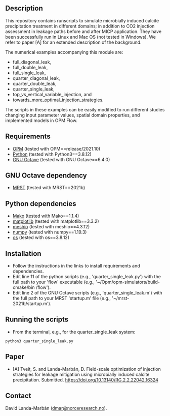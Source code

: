 ## Description
This repository contains runscripts to simulate microbially induced calcite
precipitation treatment in different domains; in addition to CO2 injection
assessment in leakage paths before and after MICP application. They have been
successfully run in Linux and Mac OS (not tested in Windows). We refer to
paper [A] for an extended description of the background.

The numerical examples accompanying this module are:
* full_diagonal_leak,
* full_double_leak,
* full_single_leak,
* quarter_diagonal_leak,
* quarter_double_leak,
* quarter_single_leak,
* top_vs_vertical_variable_injection, and
* towards_more_optimal_injection_strategies.

The scripts in these examples can be easily modified to run different studies
changing input parameter values, spatial domain properties, and implemented
models in OPM Flow.

## Requirements
* [OPM](https://opm-project.org) (tested with OPM==release/2021.10)
* [Python](https://www.python.org/downloads/) (tested with Python3==3.8.12)
* [GNU Octave](https://www.gnu.org/software/octave/download) (tested with GNU Octave==6.4.0)

## GNU Octave dependency
* [MRST](https://www.sintef.no/projectweb/mrst/download/) (tested with MRST==2021b)

## Python dependencies
* [Mako](https://www.makotemplates.org) (tested with Mako==1.1.4)
* [matplotlib](https://matplotlib.org) (tested with matplotlib==3.3.2)
* [meshio](https://github.com/nschloe/meshio) (tested with meshio==4.3.12)
* [numpy](https://numpy.org) (tested with numpy==1.19.3)
* [os](https://docs.python.org/3/library/os.html) (tested with os==3.8.12)

## Installation
* Follow the instructions in the links to install requirements and dependencies.
* Edit line 11 of the python scripts (e.g., 'quarter_single_leak.py') with the
full path to your 'flow' executable (e.g., '~/Opm/opm-simulators/build-cmake/bin
/flow').
* Edit line 2 of the GNU Octave scripts (e.g., 'quarter_single_leak.m') with the
full path to your MRST 'startup.m' file (e.g., '~/mrst-2021b/startup.m').

## Running the scripts
* From the terminal, e.g., for the quarter_single_leak system:

`python3 quarter_single_leak.py`

## Paper
* [A] Tveit, S. and Landa-Marbán, D. Field-scale optimization of injection
strategies for leakage mitigation using microbially induced calcite
precipitation. Submitted. https://doi.org/10.13140/RG.2.2.22042.16324

## Contact
David Landa-Marbán (dmar@norceresearch.no).
